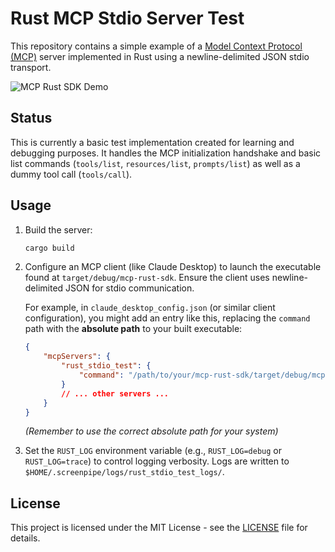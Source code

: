 # Rust MCP Stdio Server Test

This repository contains a simple example of a [Model Context Protocol (MCP)](https://modelcontextprotocol.io/) server implemented in Rust using a newline-delimited JSON stdio transport.


![MCP Rust SDK Demo](https://github.com/user-attachments/assets/428319c2-fce2-4654-ab34-cb6987ee4164)


## Status

This is currently a basic test implementation created for learning and debugging purposes. It handles the MCP initialization handshake and basic list commands (`tools/list`, `resources/list`, `prompts/list`) as well as a dummy tool call (`tools/call`).

## Usage

1.  Build the server:
    ```bash
    cargo build
    ```
2.  Configure an MCP client (like Claude Desktop) to launch the executable found at `target/debug/mcp-rust-sdk`. Ensure the client uses newline-delimited JSON for stdio communication.
    
    For example, in `claude_desktop_config.json` (or similar client configuration), you might add an entry like this, replacing the `command` path with the **absolute path** to your built executable:
    ```json
    {
        "mcpServers": {
            "rust_stdio_test": {
                "command": "/path/to/your/mcp-rust-sdk/target/debug/mcp-rust-sdk"
            }
            // ... other servers ...
        }
    }
    ```
    *(Remember to use the correct absolute path for your system)*

3.  Set the `RUST_LOG` environment variable (e.g., `RUST_LOG=debug` or `RUST_LOG=trace`) to control logging verbosity. Logs are written to `$HOME/.screenpipe/logs/rust_stdio_test_logs/`.

## License

This project is licensed under the MIT License - see the [LICENSE](LICENSE) file for details.
